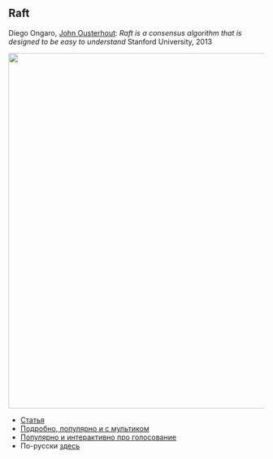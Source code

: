 ## Raft

Diego Ongaro, [John Ousterhout](https://en.wikipedia.org/wiki/John_Ousterhout): *Raft is a consensus algorithm that is designed to be easy to understand* Stanford University, 2013

<img src="images/annie-solo.png" height="700px" style="display: block; margin: 0 auto;"/>

* [Статья](https://raft.github.io/raft.pdf)
* [Подробно, популярно и с мультиком](http://thesecretlivesofdata.com/raft/)
* [Популярно и интерактивно про голосование](https://raft.github.io/)
* По-русски [здесь](http://blog.egrik.ru/2015/10/raft.html)
